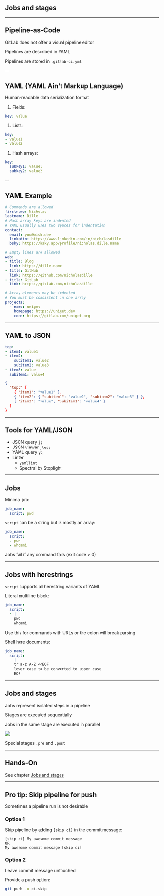 <!-- .slide: id="gitlab_jobs" class="vertical-center" -->

<i class="fa-duotone fa-arrow-down-1-9 fa-8x fa-duotone-colors" style="float: right; color: grey;"></i>

## Jobs and stages

---

## Pipeline-as-Code

GitLab does not offer a visual pipeline editor

Pipelines are described in YAML [](https://yaml.org/)

Pipelines are stored in `.gitlab-ci.yml`

--

## YAML (YAML Ain't Markup Language)

Human-readable data serialization format [](https://yaml.org/)

1. Fields:

  ```yaml
  key: value
  ```

1. Lists:

  ```yaml
  key:
  - value1
  - value2
  ```

1. Hash arrays:

  ```yaml
  key:
    subkey1: value1
    subkey2: value2
  ```

--

## YAML Example

```yaml
# Commends are allowed
firstname: Nicholas
lastname: Dille
# Hash array keys are indented
# YAML usually uses two spaces for indentation
contact:
  email: you@wish.dev
  linkedin: https://www.linkedin.com/in/nicholasdille
  bsky: https://bsky.app/profile/nicholas.dille.name

# Empty lines are allowed
web:
- title: Blog
  link: https://dille.name
- title: GitHub
  link: https://github.com/nicholasdille
- title: GitLab
  link: https://gitlab.com/nicholasdille

# Array elements may be indented
# You must be consistent in one array
projects:
  - name: uniget
    homepage: https://uniget.dev
    code: https://gitlab.com/uniget-org
```

---

## YAML to JSON

```yaml
top:
- item1: value1
- item2:
    subitem1: value2
    subitem2: value3
- item3: value
  subitem1: value4
```

```json
{
  "top:" [
    { "item1": "value1" },
    { "item2": { "subitem1": "value2", "subitem2": "value3" } },
    { "item3": "value", "subitem1": "value4" }
  ]
}
```

---

## Tools for YAML/JSON

- JSON query `jq` [](https://github.com/jqlang/jq)
- JSON viewer `jless` [](https://jless.io)
- YAML query `yq` [](https://github.com/mikefarah/yq)
- Linter
  - `yamllint` [](https://github.com/adrienverge/yamllint)
  - Spectral by Stoplight [](https://stoplight.io/spectral)
---

## Jobs

Minimal job:

```yaml
job_name:
  script: pwd
```

`script` can be a string but is mostly an array:

```yaml
job_name:
  script:
  - pwd
  - whoami
```

Jobs fail if any command fails (exit code > 0)

---

## Jobs with herestrings

`script` supports all herestring variants of YAML [](https://docs.gitlab.com/ee/ci/yaml/script.html#split-long-commands)

Literal multiline block:

```yaml
job_name:
  script:
  - |
    pwd
    whoami
```

Use this for commands with URLs or the colon will break parsing

Shell here documents:

```yaml
job_name:
  script:
  - |
    tr a-z A-Z <<EOF
    lower case to be converted to upper case
    EOF
```

---

## Jobs and stages

Jobs represent isolated steps in a pipeline

Stages [](https://docs.gitlab.com/ee/ci/yaml/#stages) are executed sequentially

Jobs in the same stage are executed in parallel

![](160_gitlab_ci/010_jobs_and_stages/jobs_and_stages.drawio.svg) <!-- .element: style="width: 60%;" -->

Special stages `.pre` and `.post`

---

## Hands-On

See chapter [Jobs and stages](/hands-on/2024-11-21/010_jobs_and_stages/exercise/)

---

## Pro tip: Skip pipeline for push

Sometimes a pipeline run is not desirable

### Option 1

Skip pipeline by adding `[skip ci]` in the commit message:

```plaintext
[skip ci] My awesome commit message
OR
My awesome commit message [skip ci]
```

### Option 2

Leave commit message untouched

Provide a push option:

```bash
git push -o ci.skip
```
